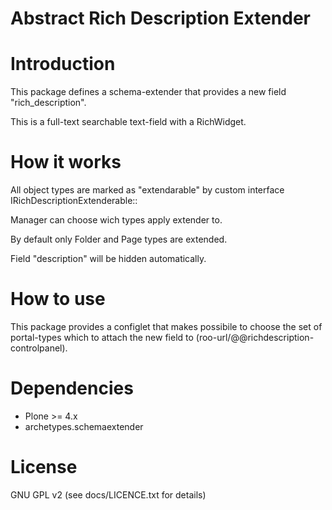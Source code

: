 Abstract Rich Description Extender
==================================


Introduction
============

This package defines a schema-extender that provides a new field "rich_description".

This is a full-text searchable text-field with a RichWidget.


How it works
============

All object types are marked as "extendarable" by custom interface IRichDescriptionExtenderable::
    <class class="Products.Archetypes.BaseObject.BaseObject">
          <implements interface=".interfaces.IRichDescriptionExtenderable" />
    </class>

Manager can choose wich types apply extender to.

By default only Folder and Page types are extended.

Field "description" will be hidden automatically.


How to use
==========

This package provides a configlet that makes possibile to choose the set 
of portal-types which to attach the new field to (roo-url/@@richdescription-controlpanel).


Dependencies
============

* Plone >= 4.x
* archetypes.schemaextender


License
=======
GNU GPL v2 (see docs/LICENCE.txt for details)